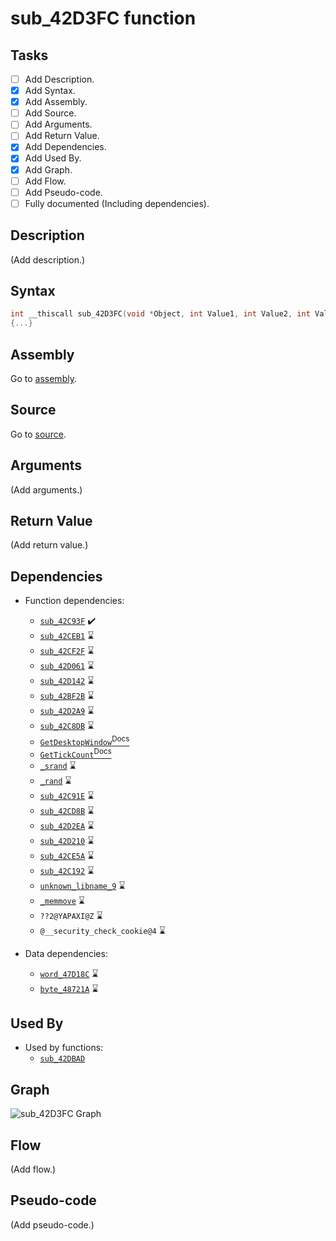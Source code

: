 # sub_42D3FC function

## Tasks

- [ ] Add Description.
- [X] Add Syntax.
- [X] Add Assembly.
- [ ] Add Source.
- [ ] Add Arguments.
- [ ] Add Return Value.
- [X] Add Dependencies.
- [X] Add Used By.
- [X] Add Graph.
- [ ] Add Flow.
- [ ] Add Pseudo-code.
- [ ] Fully documented (Including dependencies).

## Description

(Add description.)

## Syntax

```c
int __thiscall sub_42D3FC(void *Object, int Value1, int Value2, int Value3, int Value4)
{...}
```

## Assembly

Go to [assembly](../asm/sub_42D3FC.asm).

## Source

Go to [source](../cc/sub_42D3FC.cc).

## Arguments

(Add arguments.)

## Return Value

(Add return value.)

## Dependencies

* Function dependencies:
  * [`sub_42C93F`](sub_42C93F.md) ✔️
  * [`sub_42CEB1`](sub_42CEB1.md) ⌛
  * [`sub_42CF2F`](sub_42CF2F.md) ⌛
  * [`sub_42D061`](sub_42D061.md) ⌛
  * [`sub_42D142`](sub_42D142.md) ⌛
  * [`sub_42BF2B`](sub_42BF2B.md) ⌛
  * [`sub_42D2A9`](sub_42D2A9.md) ⌛
  * [`sub_42C8DB`](sub_42C8DB.md) ⌛
  * [`GetDesktopWindow`<sup>Docs</sup>](https://docs.microsoft.com/en-us/windows/win32/api/winuser/nf-winuser-getdesktopwindow)
  * [`GetTickCount`<sup>Docs</sup>](https://docs.microsoft.com/en-us/windows/win32/api/sysinfoapi/nf-sysinfoapi-gettickcount)
  * [`_srand`](_srand.md) ⌛
  * [`_rand`](_rand.md) ⌛
  * [`sub_42C91E`](sub_42C91E.md) ⌛
  * [`sub_42CD8B`](sub_42CD8B.md) ⌛
  * [`sub_42D2EA`](sub_42D2EA.md) ⌛
  * [`sub_42D210`](sub_42D210.md) ⌛
  * [`sub_42CE5A`](sub_42CE5A.md) ⌛
  * [`sub_42C192`](sub_42C192.md) ⌛
  * [`unknown_libname_9`](unknown_libname_9.md) ⌛
  * [`_memmove`](_memmove.md) ⌛
  * `??2@YAPAXI@Z` ⌛
  * `@__security_check_cookie@4` ⌛


* Data dependencies:
  * [`word_47D18C`](word_47D18C.md) ⌛
  * [`byte_48721A`](byte_48721A.md) ⌛

## Used By

* Used by functions:
  * [`sub_42DBAD`](../md/sub_42DBAD.md)

## Graph

![sub_42D3FC Graph](../svg/sub_42D3FC.svg "sub_42D3FC Graph")

## Flow

(Add flow.)

## Pseudo-code

(Add pseudo-code.)
